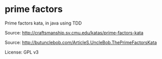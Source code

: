 prime factors
============

Prime factors kata, in java using TDD


Source: http://craftsmanship.sv.cmu.edu/katas/prime-factors-kata

Source: http://butunclebob.com/ArticleS.UncleBob.ThePrimeFactorsKata

License: GPL v3

